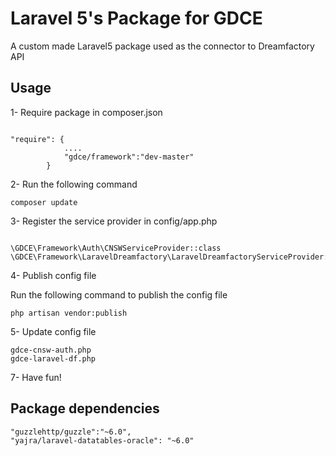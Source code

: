 # Laravel 5's Package for GDCE

A custom made Laravel5 package used as the connector to Dreamfactory API

## Usage

1- Require package in composer.json
```

"require": {
            ....
            "gdce/framework":"dev-master"
        }

```
2- Run the following command

```
composer update
```

3- Register the service provider in config/app.php 

```

\GDCE\Framework\Auth\CNSWServiceProvider::class
\GDCE\Framework\LaravelDreamfactory\LaravelDreamfactoryServiceProvider::class

```

4- Publish config file

Run the following command to publish the config file

```
php artisan vendor:publish
```

5- Update config file
```
gdce-cnsw-auth.php
gdce-laravel-df.php

```

7- Have fun!

## Package dependencies

```
"guzzlehttp/guzzle":"~6.0",
"yajra/laravel-datatables-oracle": "~6.0"
```
